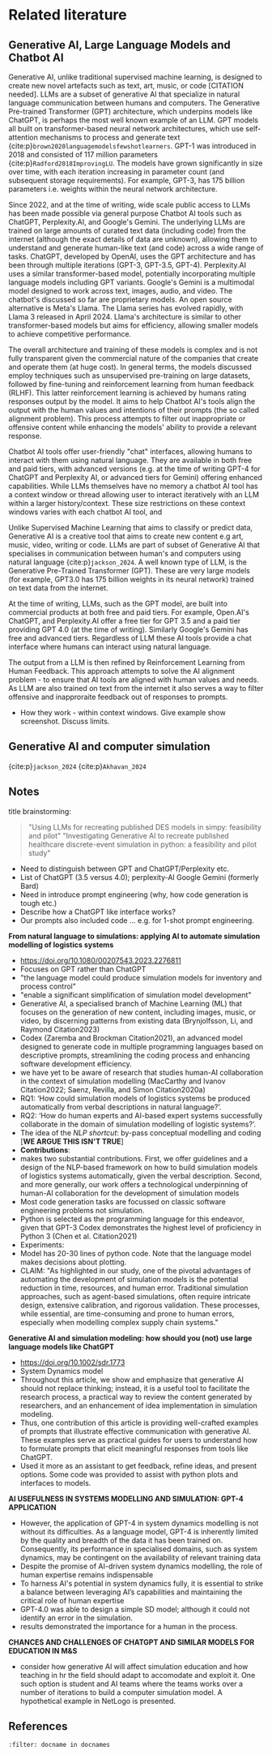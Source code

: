 # Related literature



## Generative AI, Large Language Models and Chatbot AI

Generative AI, unlike traditional supervised machine learning, is designed to create new novel artefacts such as text, art, music, or code [CITATION needed]. LLMs are a subset of generative AI that specialize in natural language communication between humans and computers. The Generative Pre-trained Transformer (GPT) architecture, which underpins models like ChatGPT, is perhaps the most well known example of an LLM. GPT models all built on transformer-based neural network architectures, which use self-attention mechanisms to process and generate text {cite:p}`brown2020languagemodelsfewshotlearners`. GPT-1 was introduced in 2018 and consisted of 117 million parameters {cite:p}`Radford2018ImprovingLU`. The models have grown significantly in size over time, with each iteration increasing in parameter count (and subsequent storage requirements). For example, GPT-3, has 175 billion parameters i.e. weights within the neural network architecture. 

Since 2022, and at the time of writing, wide scale public access to LLMs has been made possible via general purpose Chatbot AI tools such as ChatGPT, Perplexity.AI, and Google's Gemini. The underlying LLMs are trained on large amounts of curated text data (including code) from the internet (although the exact details of data are unknown), allowing them to understand and generate human-like text (and code) across a wide range of tasks. ChatGPT, developed by OpenAI, uses the GPT architecture and has been through multiple iterations (GPT-3, GPT-3.5, GPT-4). Perplexity.AI uses a similar transformer-based model, potentially incorporating multiple language models including GPT variants. Google's Gemini is a multimodal model designed to work across text, images, audio, and video.  The chatbot's discussed so far are proprietary models. An open source alternative is Meta's Llama. The Llama series has evolved rapidly, with Llama 3 released in April 2024. Llama's architecture is similar to other transformer-based models but aims for efficiency, allowing smaller models to achieve competitive performance. 

The overall architecture and training of these models is complex and is not fully transparent given the commercial nature of the companies that create and operate them (at huge cost). In general terms, the models discussed employ techniques such as unsupervised pre-training on large datasets, followed by fine-tuning and reinforcement learning from human feedback (RLHF). This latter reinforcement learning is achieved by humans rating responses output by the model. It aims to help Chatbot AI's tools align the output with the human values and intentions of their prompts (the so called alignment problem). This process attempts to filter out inappropriate or offensive content while enhancing the models' ability to provide a relevant response. 

Chatbot AI tools offer user-friendly "chat" interfaces, allowing humans to interact with them using natural language. They are available in both free and paid tiers, with advanced versions (e.g. at the time of writing GPT-4 for ChatGPT and Perplexity AI, or advanced tiers for Gemini) offering enhanced capabilities.  While LLMs themselves have no memory a chatbot AI tool has a context window or thread allowing user to interact iteratively with an LLM within a larger history/context. These size restrictions on these context windows varies with each chatbot AI tool, and 







Unlike Supervised Machine Learning that aims to classify or predict data, Generative  AI is a creative tool that aims to create new content e.g art, music, video, writing or code. LLMs are part of subset of Generative AI that specialises in communication between human's and computers using natural language {cite:p}`jackson_2024`. A well known type of LLM, is the Generative Pre-Trained Transformer (GPT). These are very large models (for example, GPT3.0 has 175 billion weights in its neural network) trained on text data from the internet.

At the time of writing, LLMs, such as the GPT model, are built into commercial products at both free and paid tiers. For example, Open.AI's ChatGPT, and Perplexity.AI offer a free tier for GPT 3.5 and a paid tier providing GPT 4.0 (at the time of writing). Similarly Google's Gemini has free and advanced tiers. Regardless of LLM these AI tools provide a chat interface where humans can interact using natural language.

The output from a LLM is then refined by Reinforcement Learning from Human Feedback. This approach attempts to solve the AI alignment problem - to ensure that AI tools are aligned with human values and needs.  As LLM are also trained on text from the internet it also serves a way to filter offensive and inapproraite feedback out of responses to prompts.

* How they work - within context windows.  Give example show screenshot. Discuss limits.





## Generative AI and computer simulation



{cite:p}`jackson_2024`
{cite:p}`Akhavan_2024`




## Notes


title brainstorming:
>"Using LLMs for recreating published DES models in simpy: feasibility and pilot"
>"Investigating Generative AI to recreate published healthcare discrete-event simulation in python: a feasibility and pilot study"

* Need to distinguish between GPT and ChatGPT/Perplexity etc.
* List of ChatGPT (3.5 versus 4.0); perplexity-AI Google Gemini (formerly Bard)
* Need in introduce prompt engineering (why, how code generation is tough etc.)
* Describe how a ChatGPT like interface works?
* Our prompts also included code ... e.g. for 1-shot prompt engineering.


**From natural language to simulations: applying AI to automate simulation modelling of logistics systems**
* https://doi.org/10.1080/00207543.2023.2276811
* Focuses on GPT rather than ChatGPT
* "the language model could produce simulation models for inventory and process control"
* "enable a significant simplification of simulation model development"
* Generative AI, a specialised branch of Machine Learning (ML) that focuses on the generation of new content, including images, music, or video, by discerning patterns from existing data (Brynjolfsson, Li, and Raymond Citation2023)
* Codex (Zaremba and Brockman Citation2021), an advanced model designed to generate code in multiple programming languages based on descriptive prompts, streamlining the coding process and enhancing software development efficiency.
* we have yet to be aware of research that studies human-AI collaboration in the context of simulation modelling (MacCarthy and Ivanov Citation2022; Saenz, Revilla, and Simon Citation2020a)
* RQ1: ‘How could simulation models of logistics systems be produced automatically from verbal descriptions in natural language?’.
* RQ2: ‘How do human experts and AI-based expert systems successfully collaborate in the domain of simulation modelling of logistic systems?’.
* The idea of the *NLP shortcut*: by-pass conceptual modelling and coding [**WE ARGUE THIS ISN'T TRUE**]
* **Contributions**:
* makes two substantial contributions. First, we offer guidelines and a design of the NLP-based framework on how to build simulation models of logistics systems automatically, given the verbal description. Second, and more generally, our work offers a technological underpinning of human-AI collaboration for the development of simulation models
* Most code generation tasks are focussed on classic software engineering problems not simulation.
*  Python is selected as the programming language for this endeavor, given that GPT-3 Codex demonstrates the highest level of proficiency in Python 3 (Chen et al. Citation2021)
*  Experiments:
*  Model has 20-30 lines of python code.  Note that the language model makes decisions about plotting.
*  CLAIM: "As highlighted in our study, one of the pivotal advantages of automating the development of simulation models is the potential reduction in time, resources, and human error. Traditional simulation approaches, such as agent-based simulations, often require intricate design, extensive calibration, and rigorous validation. These processes, while essential, are time-consuming and prone to human errors, especially when modelling complex supply chain systems."

**Generative AI and simulation modeling: how should you (not) use large language models like ChatGPT**
* https://doi.org/10.1002/sdr.1773
* System Dynamics model
* Throughout this article, we show and emphasize that generative AI should not replace thinking; instead, it is a useful tool to facilitate the research process, a practical way to review the content generated by researchers, and an enhancement of idea implementation in simulation modeling.
* Thus, one contribution of this article is providing well-crafted examples of prompts that illustrate effective communication with generative AI. These examples serve as practical guides for users to understand how to formulate prompts that elicit meaningful responses from tools like ChatGPT.
* Used it more as an assistant to get feedback, refine ideas, and present options.  Some code was provided to assist with python plots and interfaces to models.

**AI USEFULNESS IN SYSTEMS MODELLING AND SIMULATION: GPT-4 APPLICATION**
*  However, the application of GPT-4 in system dynamics modelling is not without its difficulties. As a language model,  GPT-4  is  inherently  limited  by  the  quality  and  breadth  of  the  data  it  has  been  trained  on.  Consequently, its performance in specialised domains, such as system dynamics, may be contingent on the availability of relevant training data
*  Despite  the  promise  of  AI-driven  system  dynamics  modelling,  the  role  of  human  expertise  remains  indispensable
*  To harness AI's potential in system dynamics fully, it is essential to strike a balance between leveraging AI’s capabilities and maintaining the critical role of human expertise
*  GPT-4.0 was able to design a simple SD model; although it could not identify an error in the simulation.
*  results demonstrated the importance for a human in the process.

**CHANCES AND CHALLENGES OF CHATGPT AND SIMILAR MODELS
FOR EDUCATION IN M&S**
* consider how generative AI will affect simulation education and how teaching in hr
the field should adapt to accomodate and exploit it.  One such option is student and AI teams where the teams works over a number of iterations to build a computer simulation model. A hypothetical example in NetLogo is presented.

## References

```{bibliography}
:filter: docname in docnames
```
